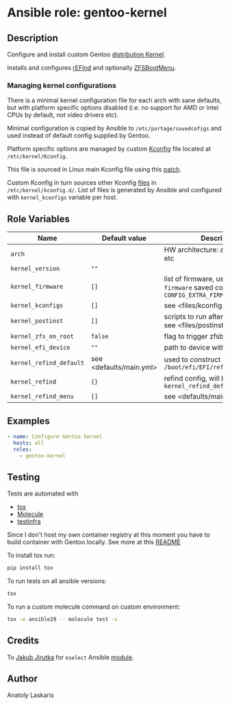 # Ansible role: gentoo-kernel

## Description
Configure and install custom Gentoo [distribution Kernel](https://wiki.gentoo.org/wiki/Project:Distribution_Kernel).

Installs and configures [rEFInd](https://rodsbooks.com/refind/configfile.html) and optionally [ZFSBootMenu](https://zfsbootmenu.org).

### Managing kernel configurations
There is a minimal kernel configuration file for each arch with sane defaults, but with platform specific options disabled (i.e. no support for AMD or Intel CPUs by default, not video drivers etc).

Minimal configuration is copied by Ansible to `/etc/portage/savedcofigs` and used instead of default config supplied by Gentoo.

Platform specific options are managed by custom [Kconfig](https://www.kernel.org/doc/html/latest/kbuild/kconfig.html) file located at `/etc/kernel/Kconfig`.

This file is sourced in Linux main Kconfig file using this [patch](files/custom-kconfig.patch).

Custom Kconfig in turn sources other Kconfig [files](files/kconfig.d/) in `/etc/kernel/kconfig.d/`. List of files is generated by Ansible and configured with `kernel_kconfigs` variable per host.

## Role Variables
| Name | Default value | Description |
| ---- | ------------- | ----------- |
| `arch` | | HW architecture: amd64, arm64 etc |
| `kernel_version` | `""` | |
| `kernel_firmware` | `[]` | list of firmware, used in `linux-firmware` saved config and in `CONFIG_EXTRA_FIRMWARE=` |
| `kernel_kconfigs` | `[]` | see <files/kconfig.d> |
| `kernel_postinst` | `[]` | scripts to run after kernel install, see <files/postinst.d> |
| `kernel_zfs_on_root` | `false` | flag to trigger zfsbootmenu install |
| `kernel_efi_device` | `""` | path to device with `/boot/efi` |
| `kernel_refind_default` | see <defaults/main.yml> | used to construct `/boot/efi/EFI/refind/refind.conf` |
| `kernel_refind` | `{}` | refind config, will be merged with `kernel_refind_default` |
| `kernel_refind_menu` | `[]` | see <defaults/main.yml> |

## Examples
```yaml
- name: Configure Gentoo kernel
  hosts: all
  roles:
    - gentoo-kernel
```

## Testing
Tests are automated with

- [tox](https://tox.readthedocs.io/en/latest/)
- [Molecule](http://molecule.readthedocs.org/en/latest/)
- [testinfra](https://testinfra.readthedocs.io/en/latest/index.html)

Since I don't host my own container registry at this moment you have to build container with Gentoo locally. See more at this [README](../../dockerfiles/)

To install tox run:
```sh
pip install tox
```

To run tests on all ansible versions:
```sh
tox
```

To run a custom molecule command on custom environment:
```sh
tox -e ansible29 -- molecule test -s
```

## Credits
To [Jakub Jirutka](https://github.com/jirutka) for `eselect` Ansible [module](https://github.com/gentoo-ansible/role-base/blob/master/library/eselect]).

## Author
Anatoly Laskaris

